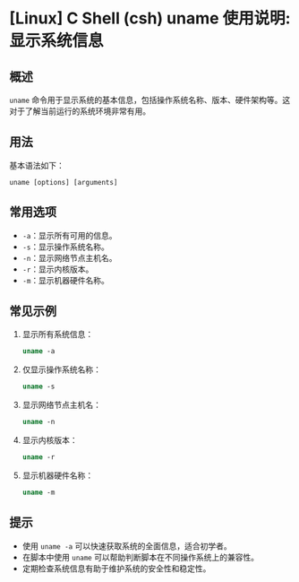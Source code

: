 # [Linux] C Shell (csh) uname 使用说明: 显示系统信息

## 概述
`uname` 命令用于显示系统的基本信息，包括操作系统名称、版本、硬件架构等。这对于了解当前运行的系统环境非常有用。

## 用法
基本语法如下：
```
uname [options] [arguments]
```

## 常用选项
- `-a`：显示所有可用的信息。
- `-s`：显示操作系统名称。
- `-n`：显示网络节点主机名。
- `-r`：显示内核版本。
- `-m`：显示机器硬件名称。

## 常见示例
1. 显示所有系统信息：
   ```csh
   uname -a
   ```

2. 仅显示操作系统名称：
   ```csh
   uname -s
   ```

3. 显示网络节点主机名：
   ```csh
   uname -n
   ```

4. 显示内核版本：
   ```csh
   uname -r
   ```

5. 显示机器硬件名称：
   ```csh
   uname -m
   ```

## 提示
- 使用 `uname -a` 可以快速获取系统的全面信息，适合初学者。
- 在脚本中使用 `uname` 可以帮助判断脚本在不同操作系统上的兼容性。
- 定期检查系统信息有助于维护系统的安全性和稳定性。